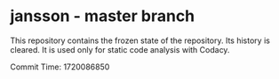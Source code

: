# jansson - master branch

This repository contains the frozen state of the repository.
Its history is cleared. It is used only for static code
analysis with Codacy.

Commit Time: 1720086850